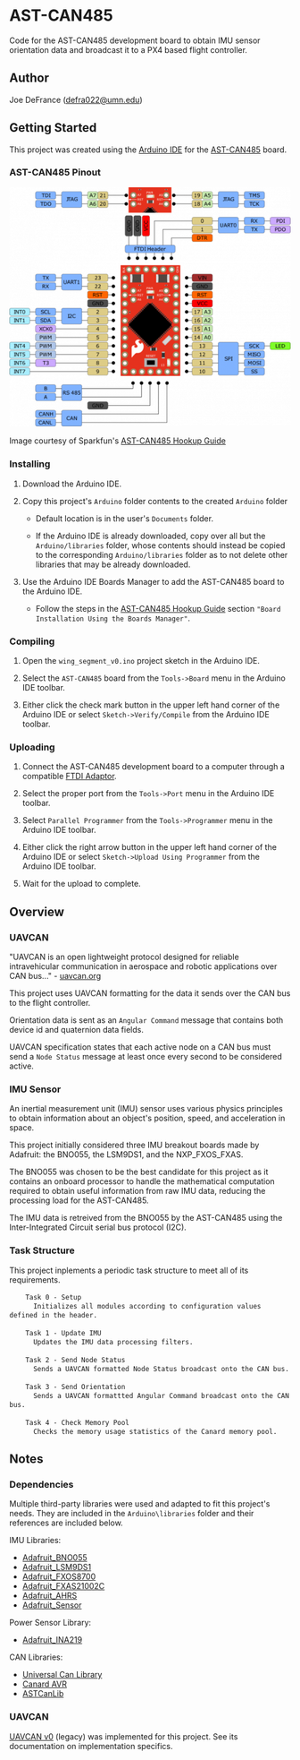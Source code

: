 # AST-CAN485

Code for the AST-CAN485 development board to obtain IMU sensor orientation data and broadcast it to a PX4 based flight controller.

## Author

Joe DeFrance (defra022@umn.edu)

## Getting Started

This project was created using the [Arduino IDE](https://www.arduino.cc/en/main/software) for the [AST-CAN485](https://www.sparkfun.com/products/14483) board.

### AST-CAN485 Pinout

![AST-CAN485 Pinout](AST-CAN485-Pinout.png)

Image courtesy of Sparkfun's [AST-CAN485 Hookup Guide](https://learn.sparkfun.com/tutorials/ast-can485-hookup-guide?_ga=2.39481377.365903456.1581038177-271346267.1574810854)

### Installing

1. Download the Arduino IDE.

2. Copy this project's `Arduino` folder contents to the created `Arduino` folder 

   * Default location is in the user's `Documents` folder.

   * If the Arduino IDE is already downloaded, copy over all but the `Arduino/libraries` folder, whose contents should instead be copied to the corresponding `Arduino/libraries` folder as to not delete other libraries that may be already downloaded.

3. Use the Arduino IDE Boards Manager to add the AST-CAN485 board to the Arduino IDE.

   * Follow the steps in the [AST-CAN485 Hookup Guide](https://learn.sparkfun.com/tutorials/ast-can485-hookup-guide?_ga=2.6567157.631132834.1583434944-271346267.1574810854) section `"Board Installation Using the Boards Manager"`.

### Compiling

1. Open the `wing_segment_v0.ino` project sketch in the Arduino IDE.

2. Select the `AST-CAN485` board from the `Tools->Board` menu in the Arduino IDE toolbar.

3. Either click the check mark button in the upper left hand corner of the Arduino IDE or select `Sketch->Verify/Compile` from the Arduino IDE toolbar.

### Uploading

1. Connect the AST-CAN485 development board to a computer through a compatible [FTDI Adaptor](https://www.sparkfun.com/products/9716?_ga=2.13897968.631132834.1583434944-271346267.1574810854).

2. Select the proper port from the `Tools->Port` menu in the Arduino IDE toolbar.

3. Select `Parallel Programmer` from the `Tools->Programmer` menu in the Arduino IDE toolbar.

4. Either click the right arrow button in the upper left hand corner of the Arduino IDE or select `Sketch->Upload Using Programmer` from the Arduino IDE toolbar.

5. Wait for the upload to complete.

## Overview

### UAVCAN

"UAVCAN is an open lightweight protocol designed for reliable intravehicular communication in aerospace and robotic applications over CAN bus..." - [uavcan.org](https://uavcan.org/)

This project uses UAVCAN formatting for the data it sends over the CAN bus to the flight controller. 

Orientation data is sent as an `Angular Command` message that contains both device id and quaternion data fields.

UAVCAN specification states that each active node on a CAN bus must send a `Node Status` message at least once every second to be considered active. 

### IMU Sensor

An inertial measurement unit (IMU) sensor uses various physics principles to obtain information about an object's position, speed, and acceleration in space. 

This project initially considered three IMU breakout boards made by Adafruit: the BNO055, the LSM9DS1, and the NXP_FXOS_FXAS. 

The BNO055 was chosen to be the best candidate for this project as it contains an onboard processor to handle the mathematical computation required to obtain useful information from raw IMU data, reducing the processing load for the AST-CAN485.

The IMU data is retreived from the BNO055 by the AST-CAN485 using the Inter-Integrated Circuit serial bus protocol (I2C).

### Task Structure

This project inplements a periodic task structure to meet all of its requirements.

``` 
    Task 0 - Setup
      Initializes all modules according to configuration values defined in the header.

    Task 1 - Update IMU
      Updates the IMU data processing filters.

    Task 2 - Send Node Status
      Sends a UAVCAN formatted Node Status broadcast onto the CAN bus.

    Task 3 - Send Orientation
      Sends a UAVCAN formattted Angular Command broadcast onto the CAN bus.

    Task 4 - Check Memory Pool
      Checks the memory usage statistics of the Canard memory pool.
```

## Notes

### Dependencies

Multiple third-party libraries were used and adapted to fit this project's needs. They are included in the `Arduino\libraries` folder and their references are included below.

IMU Libraries: 
  * [Adafruit_BNO055](https://github.com/adafruit/Adafruit_BNO055)
  * [Adafruit_LSM9DS1](https://github.com/adafruit/Adafruit_LSM9DS1)
  * [Adafruit_FXOS8700](https://github.com/adafruit/Adafruit_FXOS8700)
  * [Adafruit_FXAS21002C](https://github.com/adafruit/Adafruit_FXAS21002C)
  * [Adafruit_AHRS](https://github.com/adafruit/Adafruit_AHRS)
  * [Adafruit_Sensor](https://github.com/adafruit/Adafruit_Sensor)

Power Sensor Library: 
  * [Adafruit_INA219](https://github.com/adafruit/Adafruit_INA219)

CAN Libraries: 
  * [Universal Can Library](https://github.com/rennerm/avr-can-lib/tree/9c6bc9118de66d6edaf1b8539e2b9717ba26d123#universelle-can-blibiothek-avr-can-lib)
  * [Canard AVR](https://github.com/UAVCAN/libcanard/tree/legacy-v0/drivers/avr)
  * [ASTCanLib](https://github.com/Atlantis-Specialist-Technologies/AST_CAN_Arduino_Library/blob/master/src/ASTCanLib.h)

### UAVCAN

[UAVCAN v0](https://github.com/UAVCAN/libcanard) (legacy) was implemented for this project. See its documentation on implementation specifics.
